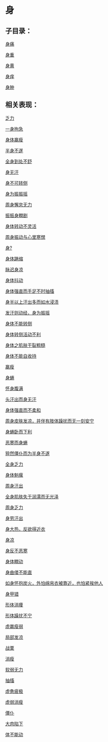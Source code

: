 # 身## 子目录：[身痛](https://www.gmzyjc.com/read/biaoxian/cat_身痛.md)[身重](https://www.gmzyjc.com/read/biaoxian/cat_身重.md)[身黄](https://www.gmzyjc.com/read/biaoxian/cat_身黄.md)[身痒](https://www.gmzyjc.com/read/biaoxian/cat_身痒.md)[身肿](https://www.gmzyjc.com/read/biaoxian/cat_身肿.md)## 相关表现：[乏力](https://www.gmzyjc.com/search/result?wd=乏力)[一身拘急](https://www.gmzyjc.com/search/result?wd=一身拘急)[身体羸瘦](https://www.gmzyjc.com/search/result?wd=身体羸瘦)[半身不遂](https://www.gmzyjc.com/search/result?wd=半身不遂)[全身到处不舒](https://www.gmzyjc.com/search/result?wd=全身到处不舒)[身无汗](https://www.gmzyjc.com/search/result?wd=身无汗)[身不可转侧](https://www.gmzyjc.com/search/result?wd=身不可转侧)[身为振振摇](https://www.gmzyjc.com/search/result?wd=身为振振摇)[周身懈怠无力](https://www.gmzyjc.com/search/result?wd=周身懈怠无力)[振振身瞤剧](https://www.gmzyjc.com/search/result?wd=振振身瞤剧)[身体转动不灵活](https://www.gmzyjc.com/search/result?wd=身体转动不灵活)[周身振动与心里寒㦗](https://www.gmzyjc.com/search/result?wd=周身振动与心里寒㦗)[身?](https://www.gmzyjc.com/search/result?wd=身?)[身体踡缩](https://www.gmzyjc.com/search/result?wd=身体踡缩)[脉迟身凉](https://www.gmzyjc.com/search/result?wd=脉迟身凉)[身体抖动](https://www.gmzyjc.com/search/result?wd=身体抖动)[身体强直而手足不时抽搐](https://www.gmzyjc.com/search/result?wd=身体强直而手足不时抽搐)[身半以上汗出多而如水浸渍](https://www.gmzyjc.com/search/result?wd=身半以上汗出多而如水浸渍)[发汗则动经，身为振摇](https://www.gmzyjc.com/search/result?wd=发汗则动经，身为振摇)[身体不能转侧](https://www.gmzyjc.com/search/result?wd=身体不能转侧)[身体转侧活动不利](https://www.gmzyjc.com/search/result?wd=身体转侧活动不利)[身体之肌肤干裂粗糙](https://www.gmzyjc.com/search/result?wd=身体之肌肤干裂粗糙)[身体不能自收持](https://www.gmzyjc.com/search/result?wd=身体不能自收持)[羸瘦](https://www.gmzyjc.com/search/result?wd=羸瘦)[身蜷](https://www.gmzyjc.com/search/result?wd=身蜷)[怀身腹满](https://www.gmzyjc.com/search/result?wd=怀身腹满)[头汗出而身无汗](https://www.gmzyjc.com/search/result?wd=头汗出而身无汗)[身体强直而不柔和](https://www.gmzyjc.com/search/result?wd=身体强直而不柔和)[周身皮肤发凉，并伴有肢体躁扰而无一刻安宁](https://www.gmzyjc.com/search/result?wd=周身皮肤发凉，并伴有肢体躁扰而无一刻安宁)[身蜷卧而下利](https://www.gmzyjc.com/search/result?wd=身蜷卧而下利)[恶寒而身蜷](https://www.gmzyjc.com/search/result?wd=恶寒而身蜷)[猝然僵仆而为半身不遂](https://www.gmzyjc.com/search/result?wd=猝然僵仆而为半身不遂)[全身乏力](https://www.gmzyjc.com/search/result?wd=全身乏力)[身体魁瘰](https://www.gmzyjc.com/search/result?wd=身体魁瘰)[周身汗出](https://www.gmzyjc.com/search/result?wd=周身汗出)[全身肌肤失于润濡而无光泽](https://www.gmzyjc.com/search/result?wd=全身肌肤失于润濡而无光泽)[周身乏力](https://www.gmzyjc.com/search/result?wd=周身乏力)[身劳汗出](https://www.gmzyjc.com/search/result?wd=身劳汗出)[身大热，反欲得近衣](https://www.gmzyjc.com/search/result?wd=身大热，反欲得近衣)[身凉](https://www.gmzyjc.com/search/result?wd=身凉)[身反不恶寒](https://www.gmzyjc.com/search/result?wd=身反不恶寒)[身体瞤动](https://www.gmzyjc.com/search/result?wd=身体瞤动)[身曲偻不能直](https://www.gmzyjc.com/search/result?wd=身曲偻不能直)[如身怀抱炭火，外怕绵帛衣被靠近，也怕紧挨他人](https://www.gmzyjc.com/search/result?wd=如身怀抱炭火，外怕绵帛衣被靠近，也怕紧挨他人)[身甲错](https://www.gmzyjc.com/search/result?wd=身甲错)[形体消痩](https://www.gmzyjc.com/search/result?wd=形体消痩)[形体躁扰不宁](https://www.gmzyjc.com/search/result?wd=形体躁扰不宁)[虚羸瘦弱](https://www.gmzyjc.com/search/result?wd=虚羸瘦弱)[局部发凉](https://www.gmzyjc.com/search/result?wd=局部发凉)[战栗](https://www.gmzyjc.com/search/result?wd=战栗)[消瘦](https://www.gmzyjc.com/search/result?wd=消瘦)[软弱无力](https://www.gmzyjc.com/search/result?wd=软弱无力)[抽搐](https://www.gmzyjc.com/search/result?wd=抽搐)[虚惫疲极](https://www.gmzyjc.com/search/result?wd=虚惫疲极)[虚弱消瘦](https://www.gmzyjc.com/search/result?wd=虚弱消瘦)[僵仆](https://www.gmzyjc.com/search/result?wd=僵仆)[大肉陷下](https://www.gmzyjc.com/search/result?wd=大肉陷下)[体不能动](https://www.gmzyjc.com/search/result?wd=体不能动)